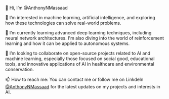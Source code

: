 👋 Hi, I’m @AnthonyNMassaad

👀 I’m interested in machine learning, artificial intelligence, and exploring how these technologies can solve real-world problems.

🌱 I’m currently learning advanced deep learning techniques, including neural network architectures. I'm also diving into the world of reinforcement learning and how it can be applied to autonomous systems.

🤝 I’m looking to collaborate on open-source projects related to AI and machine learning, especially those focused on social good, educational tools, and innovative applications of AI in healthcare and environmental conservation.

📫 How to reach me: You can contact me or follow me on LinkdeIn [@AnthonyNMassaad](https://www.linkedin.com/in/anthony-nasry-massaad/) for the latest updates on my projects and interests in AI.


<!---
AnthonyNMassaad/AnthonyNMassaad is a ✨ special ✨ repository because its `README.md` (this file) appears on your GitHub profile.
You can click the Preview link to take a look at your changes.
--->
